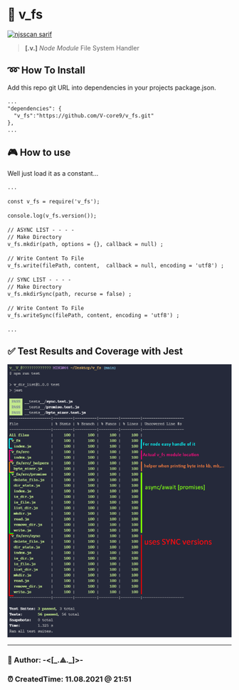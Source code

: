 # 🔽 v_fs 
[![njsscan sarif](https://github.com/V-core9/v_fs/actions/workflows/njsscan-analysis.yml/badge.svg)](https://github.com/V-core9/v_fs/actions/workflows/njsscan-analysis.yml)
> **[.v.]** *Node Module* File System Handler

## ➿ How To Install  

Add this repo git URL into dependencies in your projects package.json.  

    ...
    "dependencies": {
      "v_fs":"https://github.com/V-core9/v_fs.git"  
    },
    ...

## 🎮 How to use  

Well just load it as a constant...

    ...
    
    const v_fs = require('v_fs');

    console.log(v_fs.version());

    // ASYNC LIST - - - -
    // Make Directory 
    v_fs.mkdir(path, options = {}, callback = null) ;

    // Write Content To File
    v_fs.write(filePath, content,  callback = null, encoding = 'utf8') ;
    
    // SYNC LIST - - - -
    // Make Directory
    v_fs.mkdirSync(path, recurse = false) ;

    // Write Content To File
    v_fs.writeSync(filePath, content, encoding = 'utf8') ;
    
    ...

## ✅ Test Results and Coverage with Jest

![Test and Coverage with Jest](v_fs_test.png)

---

### 👻 Author: **-<[\_.⟁.\_]>-**  

### ⏰ CreatedTime: 11.08.2021 @ 21:51  
